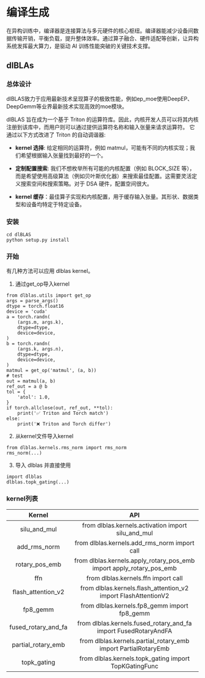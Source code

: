 # 编译生成

在异构训练中，编译器是连接算法与多元硬件的核心枢纽。编译器能减少设备间数据传输开销，平衡负载，提升整体效率。通过算子融合、硬件适配等创新，让异构系统发挥最大算力，是驱动 AI 训练性能突破的关键技术支撑。

## dlBLAs

### 总体设计
dlBLAS致力于应用最新技术呈现算子的极致性能，例如ep_moe使用DeepEP、DeepGemm等业界最新技术实现高效的moe模块。

dlBLAS 旨在成为一个基于 Triton 的运算符库。因此，内核开发人员可以将其内核注册到该库中，而用户则可以通过提供运算符名称和输入张量来请求运算符。
它通过以下方式改进了 Triton 的自动调谐器:

- **kernel 选择**: 给定相同的运算符，例如 matmul，可能有不同的内核实现；我们希望根据输入张量找到最好的一个。

- **定制配置搜索**: 我们不想枚举所有可能的内核配置（例如 BLOCK_SIZE 等），而是希望使用高级算法（例如贝叶斯优化器）来搜索最佳配置。这需要灵活定义搜索空间和搜索策略。对于 DSA 硬件，配置空间很大。

- **kernel 缓存**：最佳算子实现和内核配置，用于缓存输入张量。其形状、数据类型和设备均特定于特定设备。


### 安装

```
cd dlBLAS
python setup.py install
```
### 开始
有几种方法可以应用 dlblas kernel。
1. 通过get_op导入kernel
```
from dlblas.utils import get_op
args = parse_args()
dtype = torch.float16
device = 'cuda'
a = torch.randn(
    (args.m, args.k),
    dtype=dtype,
    device=device,
)
b = torch.randn(
    (args.k, args.n),
    dtype=dtype,
    device=device,
)
matmul = get_op('matmul', (a, b))
# test
out = matmul(a, b)
ref_out = a @ b
tol = {
    'atol': 1.0,
}
if torch.allclose(out, ref_out, **tol):
    print('✅ Triton and Torch match')
else:
    print('❌ Triton and Torch differ')

```
2. 从kernel文件导入kernel
```
from dlblas.kernels.rms_norm import rms_norm
rms_norm(...)

```
3. 导入 dlblas 并直接使用
```
import dlblas
dlblas.topk_gating(...)
```
### kernel列表
| Kernel              | API                                                                  |
|:-------------------:|:--------------------------------------------------------------------:|
| silu_and_mul        | from dlblas.kernels.activation import silu_and_mul                   |
| add_rms_norm        | from dlblas.kernels.add_rms_norm import call                         |
| rotary_pos_emb      | from dlblas.kernels.apply_rotary_pos_emb import apply_rotary_pos_emb |
| ffn                 | from dlblas.kernels.ffn import call                                  |
| flash_attention_v2  | from dlblas.kernels.flash_attention_v2 import FlashAttentionV2       |
| fp8_gemm            | from dlblas.kernels.fp8_gemm import fp8_gemm                         |
| fused_rotary_and_fa | from dlblas.kernels.fused_rotary_and_fa import FusedRotaryAndFA      |
| partial_rotary_emb  | from dlblas.kernels.partial_rotary_emb import PartialRotaryEmb       |
| topk_gating         | from dlblas.kernels.topk_gating import TopKGatingFunc                |
